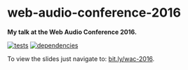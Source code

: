 # web-audio-conference-2016

**My talk at the Web Audio Conference 2016.**

[![tests](https://img.shields.io/travis/chrisguttandin/web-audio-conference-2016/master.svg?style=flat-square)](https://travis-ci.org/chrisguttandin/web-audio-conference-2016)
[![dependencies](https://img.shields.io/david/chrisguttandin/web-audio-conference-2016.svg?style=flat-square)](https://www.npmjs.com/package/web-audio-conference-2016)

To view the slides just navigate to: [bit.ly/wac-2016](bit.ly/wac-2016).
